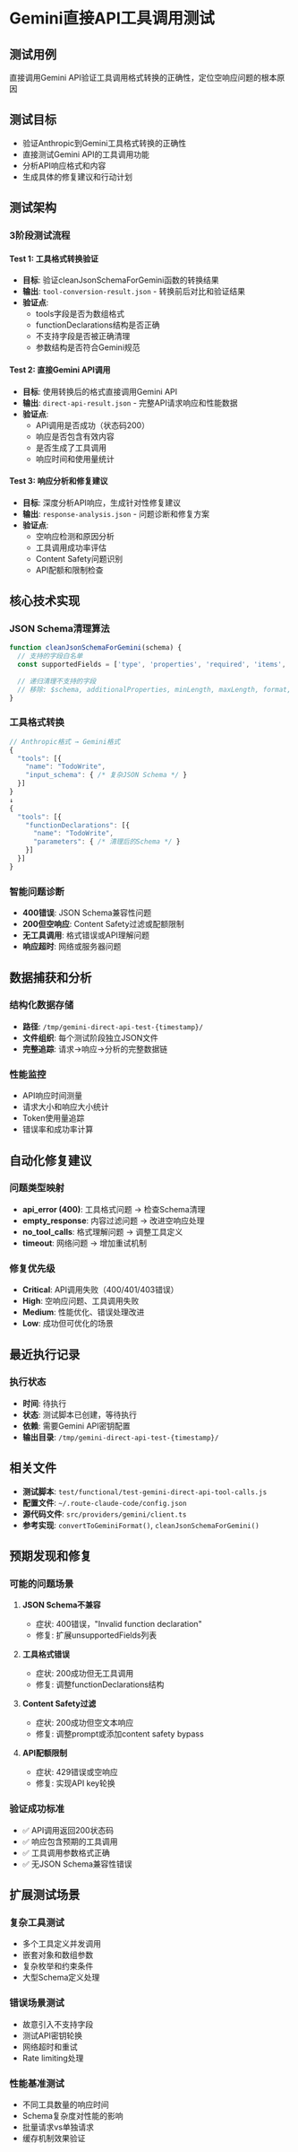# Gemini直接API工具调用测试

## 测试用例
直接调用Gemini API验证工具调用格式转换的正确性，定位空响应问题的根本原因

## 测试目标
- 验证Anthropic到Gemini工具格式转换的正确性
- 直接测试Gemini API的工具调用功能
- 分析API响应格式和内容
- 生成具体的修复建议和行动计划

## 测试架构

### 3阶段测试流程

#### Test 1: 工具格式转换验证
- **目标**: 验证cleanJsonSchemaForGemini函数的转换结果
- **输出**: `tool-conversion-result.json` - 转换前后对比和验证结果
- **验证点**: 
  - tools字段是否为数组格式
  - functionDeclarations结构是否正确
  - 不支持字段是否被正确清理
  - 参数结构是否符合Gemini规范

#### Test 2: 直接Gemini API调用
- **目标**: 使用转换后的格式直接调用Gemini API
- **输出**: `direct-api-result.json` - 完整API请求响应和性能数据
- **验证点**:
  - API调用是否成功（状态码200）
  - 响应是否包含有效内容
  - 是否生成了工具调用
  - 响应时间和使用量统计

#### Test 3: 响应分析和修复建议
- **目标**: 深度分析API响应，生成针对性修复建议
- **输出**: `response-analysis.json` - 问题诊断和修复方案
- **验证点**:
  - 空响应检测和原因分析
  - 工具调用成功率评估
  - Content Safety问题识别
  - API配额和限制检查

## 核心技术实现

### JSON Schema清理算法
```javascript
function cleanJsonSchemaForGemini(schema) {
  // 支持的字段白名单
  const supportedFields = ['type', 'properties', 'required', 'items', 'description', 'enum'];
  
  // 递归清理不支持的字段
  // 移除: $schema, additionalProperties, minLength, maxLength, format, etc.
}
```

### 工具格式转换
```javascript
// Anthropic格式 → Gemini格式
{
  "tools": [{
    "name": "TodoWrite",
    "input_schema": { /* 复杂JSON Schema */ }
  }]
}
↓
{
  "tools": [{
    "functionDeclarations": [{
      "name": "TodoWrite", 
      "parameters": { /* 清理后的Schema */ }
    }]
  }]
}
```

### 智能问题诊断
- **400错误**: JSON Schema兼容性问题
- **200但空响应**: Content Safety过滤或配额限制
- **无工具调用**: 格式错误或API理解问题
- **响应超时**: 网络或服务器问题

## 数据捕获和分析

### 结构化数据存储
- **路径**: `/tmp/gemini-direct-api-test-{timestamp}/`
- **文件组织**: 每个测试阶段独立JSON文件
- **完整追踪**: 请求→响应→分析的完整数据链

### 性能监控
- API响应时间测量
- 请求大小和响应大小统计
- Token使用量追踪
- 错误率和成功率计算

## 自动化修复建议

### 问题类型映射
- **api_error (400)**: 工具格式问题 → 检查Schema清理
- **empty_response**: 内容过滤问题 → 改进空响应处理
- **no_tool_calls**: 格式理解问题 → 调整工具定义
- **timeout**: 网络问题 → 增加重试机制

### 修复优先级
- **Critical**: API调用失败（400/401/403错误）
- **High**: 空响应问题、工具调用失败
- **Medium**: 性能优化、错误处理改进
- **Low**: 成功但可优化的场景

## 最近执行记录

### 执行状态
- **时间**: 待执行
- **状态**: 测试脚本已创建，等待执行
- **依赖**: 需要Gemini API密钥配置
- **输出目录**: `/tmp/gemini-direct-api-test-{timestamp}/`

## 相关文件
- **测试脚本**: `test/functional/test-gemini-direct-api-tool-calls.js`
- **配置文件**: `~/.route-claude-code/config.json`
- **源代码文件**: `src/providers/gemini/client.ts`
- **参考实现**: `convertToGeminiFormat()`, `cleanJsonSchemaForGemini()`

## 预期发现和修复

### 可能的问题场景
1. **JSON Schema不兼容**
   - 症状: 400错误，"Invalid function declaration"
   - 修复: 扩展unsupportedFields列表

2. **工具格式错误**
   - 症状: 200成功但无工具调用
   - 修复: 调整functionDeclarations结构

3. **Content Safety过滤**
   - 症状: 200成功但空文本响应
   - 修复: 调整prompt或添加content safety bypass

4. **API配额限制**
   - 症状: 429错误或空响应
   - 修复: 实现API key轮换

### 验证成功标准
- ✅ API调用返回200状态码
- ✅ 响应包含预期的工具调用
- ✅ 工具调用参数格式正确
- ✅ 无JSON Schema兼容性错误

## 扩展测试场景

### 复杂工具测试
- 多个工具定义并发调用
- 嵌套对象和数组参数
- 复杂枚举和约束条件
- 大型Schema定义处理

### 错误场景测试
- 故意引入不支持字段
- 测试API密钥轮换
- 网络超时和重试
- Rate limiting处理

### 性能基准测试
- 不同工具数量的响应时间
- Schema复杂度对性能的影响
- 批量请求vs单独请求
- 缓存机制效果验证